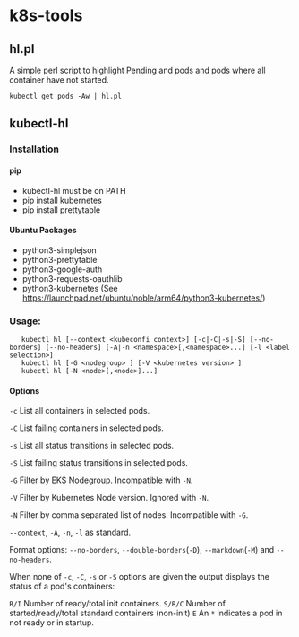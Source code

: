 # k8s-tools

## hl.pl

A simple perl script to highlight Pending and pods and pods where all container have not started.
```
kubectl get pods -Aw | hl.pl
```

## kubectl-hl

### Installation

#### pip

* kubectl-hl must be on PATH
* pip install kubernetes
* pip install prettytable

#### Ubuntu Packages

* python3-simplejson
* python3-prettytable
* python3-google-auth
* python3-requests-oauthlib
* python3-kubernetes (See https://launchpad.net/ubuntu/noble/arm64/python3-kubernetes/)

### Usage:
```
   kubectl hl [--context <kubeconfi context>] [-c|-C|-s|-S] [--no-borders] [--no-headers] [-A|-n <namespace>[,<namespace>...] [-l <label selection>]
   kubectl hl [-G <nodegroup> ] [-V <kubernetes version> ] 
   kubectl hl [-N <node>[,<node>]...] 
```
#### Options

`-c`  List all containers in selected pods.

`-C`  List failing containers in selected pods.

`-s`  List all status transitions in selected pods.

`-S`  List failing status transitions in selected pods.

`-G`  Filter by EKS Nodegroup. Incompatible with `-N`.

`-V`  Filter by Kubernetes Node version. Ignored with `-N`.

`-N`  Filter by comma separated list of nodes. Incompatible with `-G`.

`--context`, `-A`, `-n`, `-l` as standard.

Format options: `--no-borders`, `--double-borders`(`-D`), `--markdown`(`-M`) and `--no-headers`.

When none of `-c`, `-C`, `-s` or `-S` options are given the output displays the
status of a pod's containers: 

`R/I`    Number of ready/total init containers.
`S/R/C`  Number of started/ready/total standard containers (non-init)
`E`      An `*` indicates a pod in not ready or in startup. 

